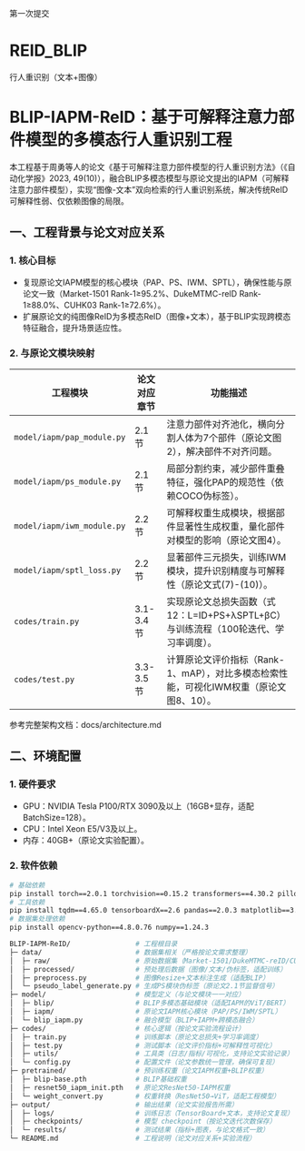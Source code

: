 第一次提交
# REID_BLIP
行人重识别（文本+图像）

# BLIP-IAPM-ReID：基于可解释注意力部件模型的多模态行人重识别工程
本工程基于周勇等人的论文《基于可解释注意力部件模型的行人重识别方法》（《自动化学报》2023, 49(10)），融合BLIP多模态模型与原论文提出的IAPM（可解释注意力部件模型），实现“图像-文本”双向检索的行人重识别系统，解决传统ReID可解释性弱、仅依赖图像的局限。


## 一、工程背景与论文对应关系
### 1. 核心目标
- 复现原论文IAPM模型的核心模块（PAP、PS、IWM、SPTL），确保性能与原论文一致（Market-1501 Rank-1≥95.2%、DukeMTMC-reID Rank-1≥88.0%、CUHK03 Rank-1≥72.6%）。
- 扩展原论文的纯图像ReID为多模态ReID（图像+文本），基于BLIP实现跨模态特征融合，提升场景适应性。

### 2. 与原论文模块映射
| 工程模块                | 论文对应章节       | 功能描述                                                                 |
|-------------------------|--------------------|--------------------------------------------------------------------------|
| `model/iapm/pap_module.py` | 2.1节              | 注意力部件对齐池化，横向分割人体为7个部件（原论文图2），解决部件不对齐问题。 |
| `model/iapm/ps_module.py`  | 2.1节              | 局部分割约束，减少部件重叠特征，强化PAP的规范性（依赖COCO伪标签）。         |
| `model/iapm/iwm_module.py` | 2.2节              | 可解释权重生成模块，根据部件显著性生成权重，量化部件对模型的影响（原论文图4）。 |
| `model/iapm/sptl_loss.py`  | 2.2节              | 显著部件三元损失，训练IWM模块，提升识别精度与可解释性（原论文式(7)-(10)）。  |
| `codes/train.py`          | 3.1-3.4节          | 实现原论文总损失函数（式12：L=ID+PS+λSPTL+βC）与训练流程（100轮迭代、学习率调度）。 |
| `codes/test.py`           | 3.3-3.5节          | 计算原论文评价指标（Rank-1、mAP），对比多模态检索性能，可视化IWM权重（原论文图8、10）。 |

参考完整架构文档：docs/architecture.md

## 二、环境配置
### 1. 硬件要求
- GPU：NVIDIA Tesla P100/RTX 3090及以上（16GB+显存，适配BatchSize=128）。
- CPU：Intel Xeon E5/V3及以上。
- 内存：40GB+（原论文实验配置）。

### 2. 软件依赖
```bash
# 基础依赖
pip install torch==2.0.1 torchvision==0.15.2 transformers==4.30.2 pillow==10.0.0
# 工具依赖
pip install tqdm==4.65.0 tensorboardX==2.6 pandas==2.0.3 matplotlib==3.7.2 scipy==1.10.1
# 数据集处理依赖
pip install opencv-python==4.8.0.76 numpy==1.24.3

BLIP-IAPM-ReID/                # 工程根目录
├─ data/                       # 数据集相关（严格按论文需求整理）
│  ├─ raw/                     # 原始数据集（Market-1501/DukeMTMC-reID/CUHK03）
│  ├─ processed/               # 预处理后数据（图像/文本/伪标签，适配训练）
│  ├─ preprocess.py            # 图像Resize+文本标注生成（适配BLIP）
│  └─ pseudo_label_generate.py # 生成PS模块伪标签（原论文2.1节监督信号）
├─ model/                      # 模型定义（与论文模块一一对应）
│  ├─ blip/                    # BLIP多模态基础模块（适配IAPM的ViT/BERT）
│  ├─ iapm/                    # 原论文IAPM核心模块（PAP/PS/IWM/SPTL）
│  └─ blip_iapm.py             # 融合模型（BLIP+IAPM+跨模态融合）
├─ codes/                      # 核心逻辑（按论文实验流程设计）
│  ├─ train.py                 # 训练脚本（原论文总损失+学习率调度）
│  ├─ test.py                  # 测试脚本（论文评价指标+可解释性可视化）
│  ├─ utils/                   # 工具类（日志/指标/可视化，支持论文实验记录）
│  └─ config.py                # 配置文件（论文参数统一管理，确保可复现）
├─ pretrained/                 # 预训练权重（论文IAPM权重+BLIP权重）
│  ├─ blip-base.pth            # BLIP基础权重
│  ├─ resnet50_iapm_init.pth   # 原论文ResNet50-IAPM权重
│  └─ weight_convert.py        # 权重转换（ResNet50→ViT，适配工程模型）
├─ output/                     # 输出结果（论文实验报告所需）
│  ├─ logs/                    # 训练日志（TensorBoard+文本，支持论文复现）
│  ├─ checkpoints/             # 模型 checkpoint（按论文迭代次数保存）
│  └─ results/                 # 测试结果（指标+图表，与论文格式一致）
└─ README.md                   # 工程说明（论文对应关系+实验流程）

